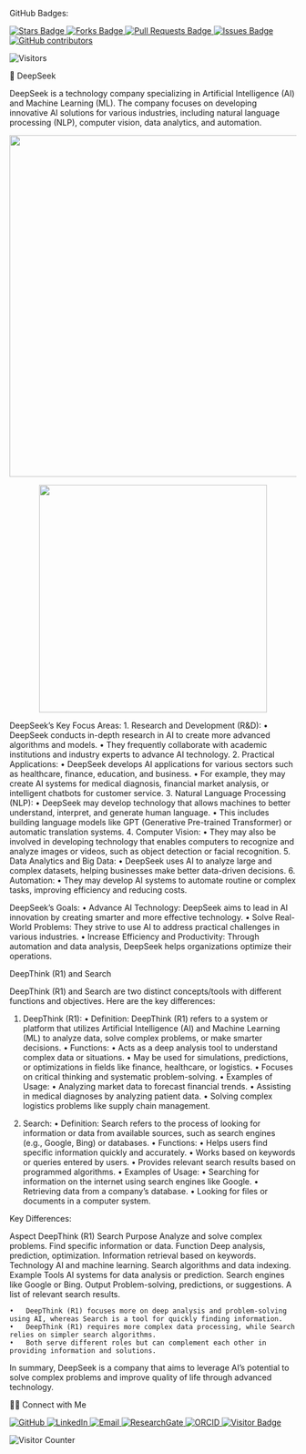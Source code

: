 GitHub Badges:

<a href="https://github.com/drMurtadha/short-course/stargazers">
  <img src="https://img.shields.io/github/stars/drMurtadha/short-course" alt="Stars Badge"/>
</a>

<a href="https://github.com/drMurtadha/short-course/network/members">
  <img src="https://img.shields.io/github/forks/drMurtadha/short-course" alt="Forks Badge"/>
</a>

<a href="https://github.com/drMurtadha/short-course/pulls">
  <img src="https://img.shields.io/github/issues-pr/drMurtadha/short-course" alt="Pull Requests Badge"/>
</a>

<a href="https://github.com/drMurtadha/short-course">
  <img src="https://img.shields.io/github/issues/drMurtadha/short-course" alt="Issues Badge"/>
</a>

<a href="https://github.com/drMurtadha/short-course/graphs/contributors">
  <img alt="GitHub contributors" src="https://img.shields.io/github/contributors/drMurtadha/short-course?color=2b9348">
</a>

![Visitors](https://api.visitorbadge.io/api/visitors?path=https%3A%2F%2Fgithub.com%2FdrMurtadha%2Fshort-course&labelColor=%23d9e3f0&countColor=%23697689&style=flat)

🚀 DeepSeek

DeepSeek is a technology company specializing in Artificial Intelligence (AI) and Machine Learning (ML). The company focuses on developing innovative AI solutions for various industries, including natural language processing (NLP), computer vision, data analytics, and automation.

<p align="center">
 <img src="https://www.jploft.com/posts/DeepSeek%20Infographic.webp" height="600">
 </p>


<p align="center">
 <img src="https://cdn.prod.website-files.com/65b8f370a600366bc7cf9b20/66b24cc4a3e5671b68590634_66706b2c64038cd629fdc6e8_deepseek%2520coder%2520v2%2520benchmarks%2520(1).webp" height="400">
 </p>


DeepSeek’s Key Focus Areas:
	1.	Research and Development (R&D):
	•	DeepSeek conducts in-depth research in AI to create more advanced algorithms and models.
	•	They frequently collaborate with academic institutions and industry experts to advance AI technology.
	2.	Practical Applications:
	•	DeepSeek develops AI applications for various sectors such as healthcare, finance, education, and business.
	•	For example, they may create AI systems for medical diagnosis, financial market analysis, or intelligent chatbots for customer service.
	3.	Natural Language Processing (NLP):
	•	DeepSeek may develop technology that allows machines to better understand, interpret, and generate human language.
	•	This includes building language models like GPT (Generative Pre-trained Transformer) or automatic translation systems.
	4.	Computer Vision:
	•	They may also be involved in developing technology that enables computers to recognize and analyze images or videos, such as object detection or facial recognition.
	5.	Data Analytics and Big Data:
	•	DeepSeek uses AI to analyze large and complex datasets, helping businesses make better data-driven decisions.
	6.	Automation:
	•	They may develop AI systems to automate routine or complex tasks, improving efficiency and reducing costs.

DeepSeek’s Goals:
	•	Advance AI Technology: DeepSeek aims to lead in AI innovation by creating smarter and more effective technology.
	•	Solve Real-World Problems: They strive to use AI to address practical challenges in various industries.
	•	Increase Efficiency and Productivity: Through automation and data analysis, DeepSeek helps organizations optimize their operations.

DeepThink (R1) and Search

DeepThink (R1) and Search are two distinct concepts/tools with different functions and objectives. Here are the key differences:

1. DeepThink (R1):
	•	Definition:
DeepThink (R1) refers to a system or platform that utilizes Artificial Intelligence (AI) and Machine Learning (ML) to analyze data, solve complex problems, or make smarter decisions.
	•	Functions:
	•	Acts as a deep analysis tool to understand complex data or situations.
	•	May be used for simulations, predictions, or optimizations in fields like finance, healthcare, or logistics.
	•	Focuses on critical thinking and systematic problem-solving.
	•	Examples of Usage:
	•	Analyzing market data to forecast financial trends.
	•	Assisting in medical diagnoses by analyzing patient data.
	•	Solving complex logistics problems like supply chain management.

2. Search:
	•	Definition:
Search refers to the process of looking for information or data from available sources, such as search engines (e.g., Google, Bing) or databases.
	•	Functions:
	•	Helps users find specific information quickly and accurately.
	•	Works based on keywords or queries entered by users.
	•	Provides relevant search results based on programmed algorithms.
	•	Examples of Usage:
	•	Searching for information on the internet using search engines like Google.
	•	Retrieving data from a company’s database.
	•	Looking for files or documents in a computer system.

Key Differences:

Aspect	DeepThink (R1)	Search
Purpose	Analyze and solve complex problems.	Find specific information or data.
Function	Deep analysis, prediction, optimization.	Information retrieval based on keywords.
Technology	AI and machine learning.	Search algorithms and data indexing.
Example Tools	AI systems for data analysis or prediction.	Search engines like Google or Bing.
Output	Problem-solving, predictions, or suggestions.	A list of relevant search results.

	•	DeepThink (R1) focuses more on deep analysis and problem-solving using AI, whereas Search is a tool for quickly finding information.
	•	DeepThink (R1) requires more complex data processing, while Search relies on simpler search algorithms.
	•	Both serve different roles but can complement each other in providing information and solutions.

In summary, DeepSeek is a company that aims to leverage AI’s potential to solve complex problems and improve quality of life through advanced technology.

🙌🏻 Connect with Me

<p align="left">
    <a href="https://github.com/drMurtadha" target="_blank">
        <img alt="GitHub" src="https://img.shields.io/badge/-@drMurtadha-181717?style=flat-square&logo=GitHub&logoColor=white">
    </a>
  <a href="https://www.linkedin.com/in/mohd-murtadha-mohamad" target="_blank">
    <img alt="LinkedIn" src="https://img.shields.io/badge/-Mohd%20Murtadha%20Mohamad-blue?style=flat-square&logo=Linkedin&logoColor=white">
</a>
    <a href="mailto:murtadha@utm.my" target="_blank">
        <img alt="Email" src="https://img.shields.io/badge/-murtadha@utm.my-c14438?style=flat-square&logo=Gmail&logoColor=white">
    </a>
    <a href="https://www.researchgate.net/profile/Mohd-Mohamad-13" target="_blank">
        <img alt="ResearchGate" src="https://img.shields.io/badge/-ResearchGate-00CCBB?style=flat-square&logo=ResearchGate&logoColor=white">
    </a>
    <a href="https://orcid.org/0000-0002-1478-0138" target="_blank">
        <img alt="ORCID" src="https://img.shields.io/badge/-ORCID-A6CE39?style=flat-square&logo=ORCID&logoColor=white">
    </a> 
    <a href="https://visitorbadge.io/status?path=https%3A%2F%2Fgithub.com%2FdrMurtadha" target="_blank">
        <img alt="Visitor Badge" src="https://api.visitorbadge.io/api/visitors?path=https%3A%2F%2Fgithub.com%2FdrMurtadha&labelColor=%23697689&countColor=%23555555&style=plastic">
    </a>
</p>

![Visitor Counter](https://hit.yhype.me/github/profile?user_id=81284918)

